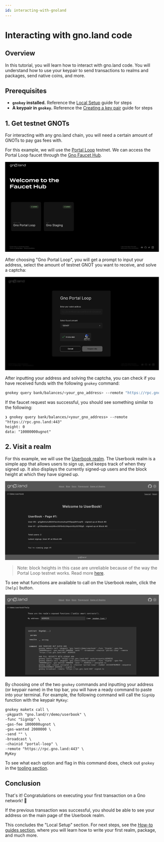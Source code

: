 ```yaml
---
id: interacting-with-gnoland
---
```


# Interacting with gno.land code

## Overview
In this tutorial, you will learn how to interact with gno.land code.
You will understand how to use your keypair to send transactions to realms
and packages, send native coins, and more.

## Prerequisites

- **`gnokey` installed.** Reference the
[Local Setup](installation.md) guide for steps
- **A keypair in `gnokey`.** Reference the [Creating a key pair](creating-a-keypair.md) guide for steps

## 1. Get testnet GNOTs
For interacting with any gno.land chain, you will need a certain amount of GNOTs
to pay gas fees with. 

For this example, we will use the [Portal Loop](../../concepts/testnets.md#portal-loop) 
testnet. We can access the Portal Loop faucet through the
[Gno Faucet Hub](https://faucet.gno.land).

![faucet-hub](../../assets/getting-started/local-setup/interacting-with-gnoland/faucet-hub.png)

After choosing "Gno Portal Loop", you will get a prompt to input your address, 
select the amount of testnet GNOT you want to receive, and solve a captcha:

![faucet-hub-portal-loop](../../assets/getting-started/local-setup/interacting-with-gnoland/faucet-hub-portal-loop.png)

After inputting your address and solving the captcha, you can check if you have received funds with the
following `gnokey` command:

```bash
gnokey query bank/balances/<your_gno_address> --remote "https://rpc.gno.land:443"
```

If the faucet request was successful, you should see something similar to the 
following:

```
❯ gnokey query bank/balances/<your_gno_address> --remote "https://rpc.gno.land:443"
height: 0
data: "10000000ugnot"
```

## 2. Visit a realm

For this example, we will use the [Userbook realm](https://gno.land/r/demo/userbook).
The Userbook realm is a simple app that allows users to sign up, and keeps track
of when they signed up. It also displays the currently signed-up users and the block
height at which they have signed up.

![userbook-default](../../assets/getting-started/local-setup/interacting-with-gnoland/userbook-default.png)

> Note: block heights in this case are unreliable because of the way the Portal Loop
> testnet works.
> Read more [here](../../concepts/portal-loop.md). 

To see what functions are available to call on the Userbook realm, click
the `[help]` button. 

![userbook-help](../../assets/getting-started/local-setup/interacting-with-gnoland/userbook-help.png)

By choosing one of the two `gnokey` commands and inputting your address 
(or keypair name) in the top bar, you will have a ready command to paste into your 
terminal. For example, the following command will call the `SignUp` function with the
keypair `MyKey`: 

```
gnokey maketx call \
-pkgpath "gno.land/r/demo/userbook" \
-func "SignUp" \
-gas-fee 1000000ugnot \
-gas-wanted 2000000 \
-send "" \
-broadcast \
-chainid "portal-loop" \
-remote "https://rpc.gno.land:443" \
MyKey
```

To see what each option and flag in this command does, check out `gnokey` in the 
[tooling section](../../gno-tooling/cli/gnokey/gnokey.md). 

## Conclusion

That's it! Congratulations on executing your first transaction on a Gno network! 🎉

If the previous transaction was successful, you should be able
to see your address on the main page of the Userbook realm. 

This concludes the "Local Setup" section. For next steps, see the 
[How-to guides section](../../how-to-guides/how-to-guides.md), where you will 
learn how to write your first realm, package, and much more.

